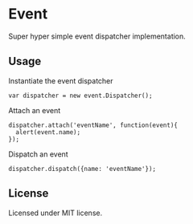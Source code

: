 # Event

Super hyper simple event dispatcher implementation.

## Usage

Instantiate the event dispatcher

    var dispatcher = new event.Dispatcher();
    
Attach an event

    dispatcher.attach('eventName', function(event){
      alert(event.name);
    });
    
Dispatch an event

    dispatcher.dispatch({name: 'eventName'});
    
## License

Licensed under MIT license.
